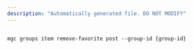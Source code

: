 ```yaml
---
description: "Automatically generated file. DO NOT MODIFY"
---
```


```cli

mgc groups item remove-favorite post --group-id {group-id}

```